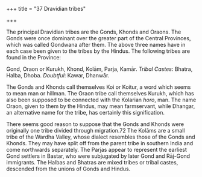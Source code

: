 +++
title = "37 Dravidian tribes"

+++

The principal Dravidian tribes are the Gonds, Khonds and Oraons. The Gonds were once dominant over the greater part of the Central Provinces, which was called Gondwana after them. The above three names have in each case been given to the tribes by the Hindus. The following tribes are found in the Province: 

Gond, Oraon or Kurukh, Khond, Kolām, Parja, Kamār. *Tribal Castes*: Bhatra, Halba, Dhoba. *Doubtful*: Kawar, Dhanwār. 

The Gonds and Khonds call themselves Koi or Koitur, a word which seems to mean man or hillman. The Oraon tribe call themselves Kurukh, which has also been supposed to be connected with the Kolarian *horo*, man. The name Oraon, given to them by the Hindus, may mean farmservant, while Dhangar, an alternative name for the tribe, has certainly this signification. 

There seems good reason to suppose that the Gonds and Khonds were originally one tribe divided through migration.72 The Kolāms are a small tribe of the Wardha Valley, whose dialect resembles those of the Gonds and Khonds. They may have split off from the parent tribe in southern India and come northwards separately. The Parjas appear to represent the earliest Gond settlers in Bastar, who were subjugated by later Gond and Rāj-Gond immigrants. The Halbas and Bhatras are mixed tribes or tribal castes, descended from the unions of Gonds and Hindus. 

